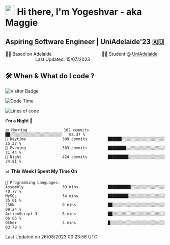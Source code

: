 <h1><img src="https://emojis.slackmojis.com/emojis/images/1531849430/4246/blob-sunglasses.gif?1531849430" width="30"/> Hi there, I'm Yogeshvar - aka Maggie</h1>

## Aspiring Software Engineer | UniAdelaide'23 🇦🇺  
🏂🏻  Based on Adelaide &nbsp;&nbsp;&nbsp;&nbsp;&nbsp;&nbsp;&nbsp;&nbsp;&nbsp;&nbsp;&nbsp;&nbsp;&nbsp;&nbsp;&nbsp;&nbsp;&nbsp;&nbsp;&nbsp;&nbsp;&nbsp;&nbsp;&nbsp;&nbsp;&nbsp;&nbsp;&nbsp;&nbsp;&nbsp;&nbsp;&nbsp;&nbsp;&nbsp;&nbsp;&nbsp;&nbsp;&nbsp;&nbsp;&nbsp;👨‍💻 Student @ [UniAdelaide](https://www.adelaide.edu.au)   &nbsp;&nbsp;&nbsp;&nbsp;&nbsp;&nbsp;&nbsp;&nbsp;&nbsp;&nbsp;&nbsp;&nbsp;&nbsp;&nbsp;&nbsp;&nbsp;&nbsp;&nbsp;&nbsp;&nbsp;&nbsp;&nbsp;&nbsp;&nbsp;Last Updated: 15/07/2023

## 🛠 When & What do I code ?  

![Visitor Badge](https://visitor-badge.feriirawann.repl.co?username=yogeshvar&repo=yogeshvar&label=Visitors&style=plastic&color=%23457BFF&contentType=svg)

<!--START_SECTION:waka-->
![Code Time](http://img.shields.io/badge/Code%20Time-2%2C284%20hrs%2022%20mins-blue)

![Lines of code](https://img.shields.io/badge/From%20Hello%20World%20I%27ve%20Written-4.0%20million%20lines%20of%20code-blue)

**I'm a Night 🦉** 

```text
🌞 Morning                102 commits         ██░░░░░░░░░░░░░░░░░░░░░░░   08.37 % 
🌆 Daytime                309 commits         ██████░░░░░░░░░░░░░░░░░░░   25.37 % 
🌃 Evening                383 commits         ████████░░░░░░░░░░░░░░░░░   31.44 % 
🌙 Night                  424 commits         █████████░░░░░░░░░░░░░░░░   34.81 % 
```


📊 **This Week I Spent My Time On** 

```text
💬 Programming Languages: 
Assembly                 39 mins             ██████████░░░░░░░░░░░░░░░   40.77 % 
MySQL                    34 mins             █████████░░░░░░░░░░░░░░░░   35.01 % 
JSON                     9 mins              ██░░░░░░░░░░░░░░░░░░░░░░░   09.24 % 
ActionScript 3           6 mins              ██░░░░░░░░░░░░░░░░░░░░░░░   06.86 % 
Other                    3 mins              █░░░░░░░░░░░░░░░░░░░░░░░░   03.79 % 
```


 Last Updated on 26/08/2023 00:23:56 UTC
<!--END_SECTION:waka-->
